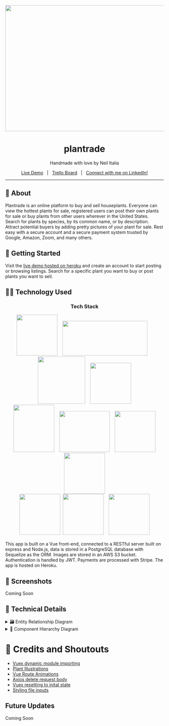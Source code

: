 <div align="center">
<img src="https://i.imgur.com/y2SPx4E.jpg" width="800" height="400" />
<h1 align="center">plantrade</h1>

Handmade with love by Neil Italia

[Live Demo](https://plantrade.herokuapp.com/)&nbsp;&nbsp;&nbsp;|&nbsp;&nbsp;&nbsp;[Trello Board](https://trello.com/b/28VarSsM/plantrade)&nbsp;&nbsp;&nbsp;|&nbsp;&nbsp;&nbsp;[Connect with me on LinkedIn!](https://www.linkedin.com/in/neilitalia/)

</div>

***


## 📝 About

Plantrade is an online platform to buy and sell houseplants. Everyone can view the hottest plants for sale, registered users can post their own plants for sale or buy plants from other users wherever in the United States. Search for plants by species, by its common name, or by description. Attract potential buyers by adding pretty pictures of your plant for sale. Rest easy with a secure account and a secure payment system trusted by Google, Amazon, Zoom, and many others.



## 🚦 Getting Started 

Visit the [live demo hosted on heroku](https://plantrade.herokuapp.com) and create an account to start posting or browsing listings. Search for a specific plant you want to buy or post plants you want to sell.



## 👩‍💻 Technology Used

<div align="center">
  <h3>Tech Stack</h3>
  <img src="https://upload.wikimedia.org/wikipedia/commons/9/95/Vue.js_Logo_2.svg" width="130" height="130" />&nbsp;&nbsp;&nbsp;&nbsp;<img src="https://www.sohamkamani.com/static/65137ed3c844d05124dcfdab28263c21/38cea/express-routing-logo.png" width="270" height="110" />&nbsp;&nbsp;&nbsp;&nbsp;<img src="https://upload.wikimedia.org/wikipedia/commons/d/d9/Node.js_logo.svg" width="150" height="150" />&nbsp;&nbsp;&nbsp;&nbsp;<img src="https://upload.wikimedia.org/wikipedia/commons/2/29/Postgresql_elephant.svg" width="130" height="130" /><br/><img src="https://user-images.githubusercontent.com/38524171/136740042-bb0b60ac-f383-4783-91a2-ad4c60eb8c85.png" width="130" height="150" />&nbsp;&nbsp;&nbsp;&nbsp;<img src="https://upload.wikimedia.org/wikipedia/commons/b/ba/Stripe_Logo%2C_revised_2016.svg" width="160" height="130" />&nbsp;&nbsp;&nbsp;&nbsp;<img src="https://upload.wikimedia.org/wikipedia/commons/9/93/Amazon_Web_Services_Logo.svg" width="130" height="130" /><img src="https://global-uploads.webflow.com/5e8a043bfbc2c035b4d8e5b5/607832a2adf8de14cba92dcc_aws-s3.svg" width="130" height="130" /><br/><img src="https://jwt.io/img/pic_logo.svg" width="130" height="130" />&nbsp;&nbsp;<img src="https://jwt.io/img/logo.svg" width="130" height="130" />&nbsp;&nbsp;&nbsp;&nbsp;<img src="https://i.imgur.com/RXGUTpT.png" width="130" height="130" />
</div>
<br/>
This app is built on a Vue front-end, connected to a RESTful server built on express and Node.js, data is stored in a PostgreSQL database with Sequelize as the ORM.  Images are stored in an AWS S3 bucket. Authentication is handled by JWT. Payments are processed with Stripe. The app is hosted on Heroku.



## 📸 Screenshots

Coming Soon



## 🔬 Technical Details

<details>
<summary> 🗃 Entity Relationship Diagram</summary>
  
![image](https://user-images.githubusercontent.com/38524171/136744571-d4755c1e-211e-4604-b740-86435a14b861.png)

</details>
<details>
<summary> 🧾 Component Hierarchy Diagram</summary>
  
![image](https://user-images.githubusercontent.com/38524171/136741588-703a837f-7882-4ab3-ad17-4da81ce8d5bd.png)

</details>

# 📢 Credits and Shoutouts

- [Vuex dynamic module importing](https://www.youtube.com/watch?v=dGlTmR5DzP8)
- [Plant Illustrations](https://www.freepik.com/vectors/nature)
- [Vue Route Animations](https://router.vuejs.org/guide/advanced/transitions.html#per-route-transition)
- [Axios delete request body](https://masteringjs.io/tutorials/axios/delete-with-body)
- [Vuex resetting to inital state](https://stackoverflow.com/questions/42295340/how-to-clear-state-in-vuex-store)
- [Styling file inputs](https://tympanus.net/codrops/2015/09/15/styling-customizing-file-inputs-smart-way/)

## Future Updates

Coming Soon

